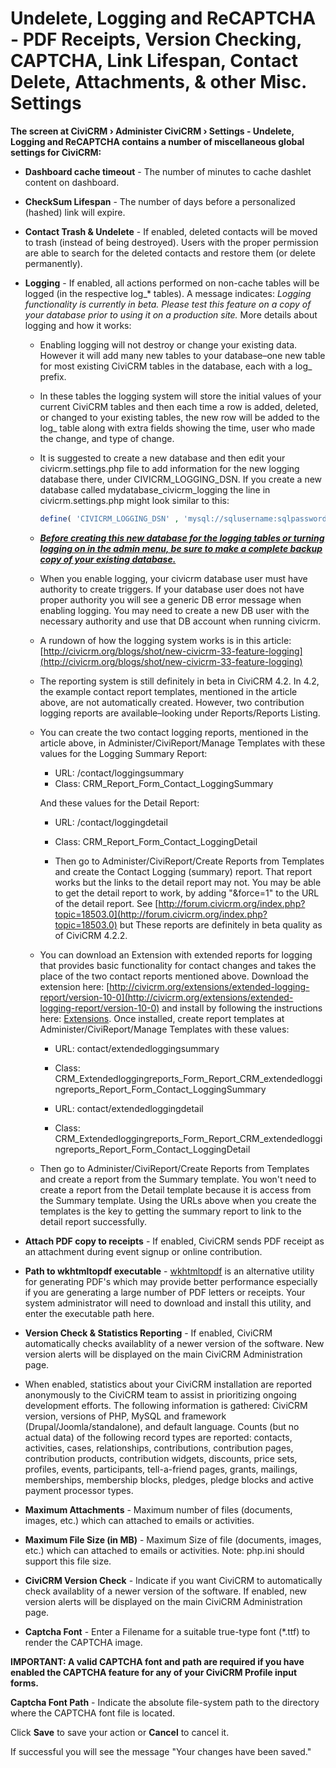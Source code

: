 # Undelete, Logging and ReCAPTCHA - PDF Receipts, Version Checking, CAPTCHA, Link Lifespan, Contact Delete, Attachments, & other Misc. Settings


**The screen at CiviCRM › Administer CiviCRM › Settings - Undelete, Logging and ReCAPTCHA contains a number of miscellaneous global settings for CiviCRM:**

* **Dashboard cache timeout** - The number of minutes to cache dashlet content on dashboard.
* **CheckSum Lifespan** - The number of days before a personalized (hashed) link will expire.
* **Contact Trash & Undelete** - If enabled, deleted contacts will be moved to trash (instead of being destroyed). Users with the proper permission are able to search for the deleted contacts and restore them (or delete permanently).
* **Logging** - If enabled, all actions performed on non-cache tables will be logged (in the respective log_* tables). A message indicates: _Logging functionality is currently in beta. Please test this feature on a copy of your database prior to using it on a production site._ More details about logging and how it works:
    * Enabling logging will not destroy or change your existing data. However it will add many new tables to your database–one new table for most existing CiviCRM tables in the database, each with a log_ prefix.
    * In these tables the logging system will store the initial values of your current CiviCRM tables and then each time a row is added, deleted, or changed to your existing tables, the new row will be added to the log_ table along with extra fields showing the time, user who made the change, and type of change.
    * It is suggested to create a new database and then edit your civicrm.settings.php file to add information for the new logging database there, under CIVICRM_LOGGING_DSN. If you create a new database called mydatabase_civicrm_logging the line in civicrm.settings.php might look similar to this:
        ```php
        define( 'CIVICRM_LOGGING_DSN' , 'mysql://sqlusername:sqlpassword@localhost/mydatabase_civicrm_logging?new_link=true' );
        
        ```

    * _<u><b>Before creating this new database for the logging tables or turning logging on in the admin menu, be sure to make a complete backup copy of your existing database.</b></u>_
    * When you enable logging, your civicrm database user must have authority to create triggers. If your database user does not have proper authority you will see a generic DB error message when enabling logging. You may need to create a new DB user with the necessary authority and use that DB account when running civicrm.
    * A rundown of how the logging system works is in this article: [http://civicrm.org/blogs/shot/new-civicrm-33-feature-logging](http://civicrm.org/blogs/shot/new-civicrm-33-feature-logging)
    * The reporting system is still definitely in beta in CiviCRM 4.2. In 4.2, the example contact report templates, mentioned in the article above, are not automatically created. However, two contribution logging reports are available–looking under Reports/Reports Listing.
    * You can create the two contact logging reports, mentioned in the article above, in Administer/CiviReport/Manage Templates with these values for the Logging Summary Report:

        * URL: /contact/loggingsummary
        * Class: CRM_Report_Form_Contact_LoggingSummary

        And these values for the Detail Report:
        
        * URL: /contact/loggingdetail
        * Class: CRM_Report_Form_Contact_LoggingDetail

        * Then go to Administer/CiviReport/Create Reports from Templates and create the Contact Logging (summary) report. That report works but the links to the detail report may not. You may be able to get the detail report to work, by adding "&force=1" to the URL of the detail report. See [http://forum.civicrm.org/index.php?topic=18503.0](http://forum.civicrm.org/index.php?topic=18503.0) but These reports are definitely in beta quality as of CiviCRM 4.2.2.

    * You can download an Extension with extended reports for logging that provides basic functionality for contact changes and takes the place of the two contact reports mentioned above. Download the extension here: [http://civicrm.org/extensions/extended-logging-report/version-10-0](http://civicrm.org/extensions/extended-logging-report/version-10-0) and install by following the instructions here: [Extensions](/customize/extensions.md). Once installed, create report templates at Administer/CiviReport/Manage Templates with these values:

        * URL: contact/extendedloggingsummary
        * Class: CRM_Extendedloggingreports_Form_Report_CRM_extendedloggingreports_Report_Form_Contact_LoggingSummary

        * URL: contact/extendedloggingdetail
        * Class: CRM_Extendedloggingreports_Form_Report_CRM_extendedloggingreports_Report_Form_Contact_LoggingDetail

    * Then go to Administer/CiviReport/Create Reports from Templates and create a report from the Summary template. You won't need to create a report from the Detail template because it is access from the Summary template. Using the URLs above when you create the templates is the key to getting the summary report to link to the detail report successfully.

* **Attach PDF copy to receipts** - If enabled, CiviCRM sends PDF receipt as an attachment during event signup or online contribution.
* **Path to wkhtmltopdf executable** - [wkhtmltopdf](http://code.google.com/p/wkhtmltopdf/) is an alternative utility for generating PDF's which may provide better performance especially if you are generating a large number of PDF letters or receipts. Your system administrator will need to download and install this utility, and enter the executable path here.
* **Version Check & Statistics Reporting** - If enabled, CiviCRM automatically checks availablity of a newer version of the software. New version alerts will be displayed on the main CiviCRM Administration page.
* When enabled, statistics about your CiviCRM installation are reported anonymously to the CiviCRM team to assist in prioritizing ongoing development efforts. The following information is gathered: CiviCRM version, versions of PHP, MySQL and framework (Drupal/Joomla/standalone), and default language. Counts (but no actual data) of the following record types are reported: contacts, activities, cases, relationships, contributions, contribution pages, contribution products, contribution widgets, discounts, price sets, profiles, events, participants, tell-a-friend pages, grants, mailings, memberships, membership blocks, pledges, pledge blocks and active payment processor types.
* **Maximum Attachments** - Maximum number of files (documents, images, etc.) which can attached to emails or activities.
* **Maximum File Size (in MB)** - Maximum Size of file (documents, images, etc.) which can attached to emails or activities. Note: php.ini should support this file size.
* **CiviCRM Version Check** - Indicate if you want CiviCRM to automatically check availablity of a newer version of the software. If enabled, new version alerts will be displayed on the main CiviCRM Administration page.
* **Captcha Font** - Enter a Filename for a suitable true-type font (*.ttf) to render the CAPTCHA image.

**IMPORTANT: A valid CAPTCHA font and path are required if you have enabled the CAPTCHA feature for any of your CiviCRM Profile input forms.**

**Captcha Font Path** - Indicate the absolute file-system path to the directory where the CAPTCHA font file is located.

Click **Save** to save your action or **Cancel** to cancel it.

If successful you will see the message "Your changes have been saved."
